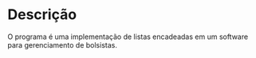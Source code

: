 # Descrição
 O programa é uma implementação de listas encadeadas em um software para gerenciamento de bolsistas.